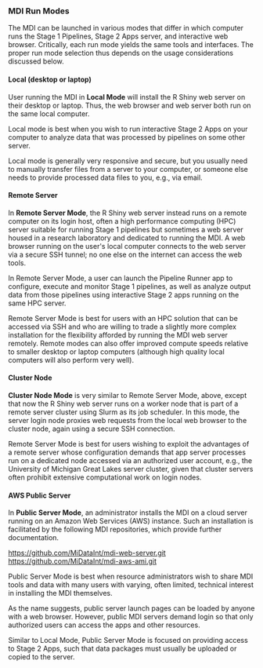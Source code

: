 ### MDI Run Modes

The MDI can be launched in various modes that differ 
in which computer runs the Stage 1 Pipelines, Stage 2 Apps server, 
and interactive web browser.
Critically, each run mode yields the same tools and interfaces. The proper
run mode selection thus depends on the usage considerations discussed below.

#### Local (desktop or laptop)

User running the MDI in **Local Mode** will install the R Shiny web server
on their desktop or laptop. Thus, the web browser and web
server both run on the same local computer.

Local mode is best when you wish to run interactive Stage 2 Apps 
on your computer to analyze data that was processed by pipelines on 
some other server. 

Local mode is generally very responsive and secure, but you 
usually need to manually transfer files from a server to your computer, or
someone else needs to provide processed data files to you, e.g., via email.

#### Remote Server

In **Remote Server Mode**, the R Shiny web server instead runs on a 
remote computer on its login host, often a high performance computing (HPC) server
suitable for running Stage 1 pipelines but sometimes a web server
housed in a research laboratory and dedicated to running the MDI. A web browser
running on the user's local computer connects to the web server via a secure SSH
tunnel; no one else on the internet can access the web tools.

In Remote Server Mode, a user can launch the Pipeline Runner app to configure, 
execute and monitor Stage 1 pipelines, as well as analyze output data from 
those pipelines using interactive Stage 2 apps running on the same HPC server.

Remote Server Mode is best for users with an HPC solution that can
be accessed via SSH and who are willing to trade a slightly more complex
installation for the flexibility afforded by running the MDI web server remotely.
Remote modes can also offer improved compute speeds relative to smaller desktop
or laptop computers (although high quality local computers will also perform very well).

#### Cluster Node

**Cluster Node Mode** is very similar to Remote Server Mode, above, except that now
the R Shiny web server runs on a worker node that is part of a remote server cluster 
using Slurm as its job scheduler. In this mode, the server login node proxies web
requests from the local web browser to the cluster node, again using a secure SSH connection.

Remote Server Mode is best for users wishing to exploit the advantages of a remote
server whose configuration demands that app server processes run on a dedicated node accessed via 
an authorized user account, e.g., the University of Michigan Great Lakes server cluster, given that cluster servers
often prohibit extensive computational work on login nodes.

#### AWS Public Server

In **Public Server Mode**, an administrator installs the MDI on a cloud
server running on an Amazon Web Services (AWS) instance. Such an installation
is facilitated by the following MDI repositories, which provide further documentation.

<https://github.com/MiDataInt/mdi-web-server.git>
<https://github.com/MiDataInt/mdi-aws-ami.git>

Public Server Mode is best when resource administrators wish to 
share MDI tools and data with many users with varying, often limited,
technical interest in installing the MDI themselves.

As the name suggests, public server launch pages can be loaded by anyone
with a web browser. However, public MDI servers demand login so that only authorized users can 
access the apps and other resources.

Similar to Local Mode, Public Server Mode is focused on providing
access to Stage 2 Apps, such that data packages must usually be uploaded or copied 
to the server.
